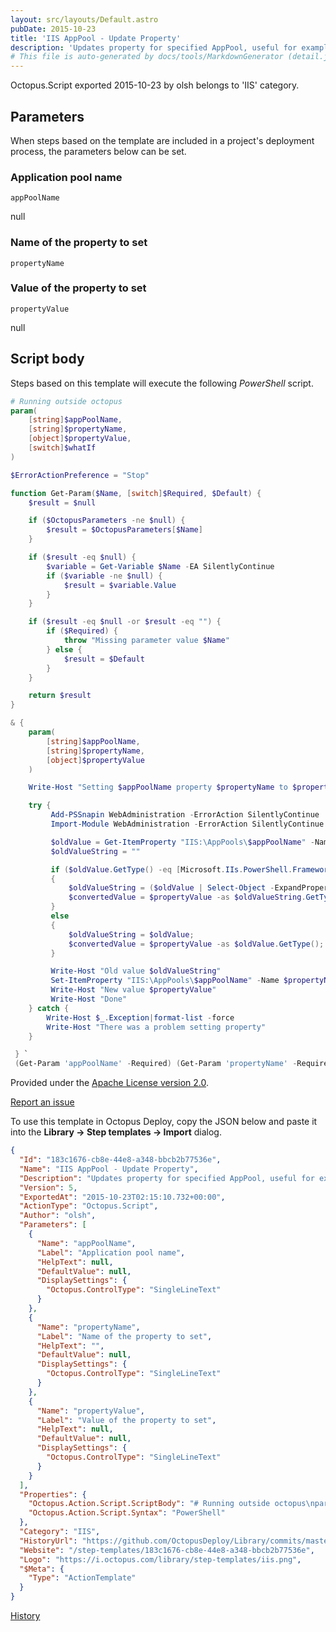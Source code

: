```yaml
---
layout: src/layouts/Default.astro
pubDate: 2015-10-23
title: 'IIS AppPool - Update Property'
description: 'Updates property for specified AppPool, useful for example to change startMode to AlwaysRunning.'
# This file is auto-generated by docs/tools/MarkdownGenerator (detail.js)
---
```


Octopus.Script exported 2015-10-23 by olsh belongs to 'IIS' category.

## Parameters

When steps based on the template are included in a project's deployment process, the parameters below can be set.


<div class="param">

### Application pool name

`appPoolName`

null

</div>
        
<div class="param">

### Name of the property to set

`propertyName`



</div>
        
<div class="param">

### Value of the property to set

`propertyValue`

null

</div>
        

## Script body

Steps based on this template will execute the following *PowerShell* script.

```PowerShell
# Running outside octopus
param(
    [string]$appPoolName,
    [string]$propertyName,
    [object]$propertyValue,
    [switch]$whatIf
)

$ErrorActionPreference = "Stop"

function Get-Param($Name, [switch]$Required, $Default) {
    $result = $null

    if ($OctopusParameters -ne $null) {
        $result = $OctopusParameters[$Name]
    }

    if ($result -eq $null) {
        $variable = Get-Variable $Name -EA SilentlyContinue
        if ($variable -ne $null) {
            $result = $variable.Value
        }
    }

    if ($result -eq $null -or $result -eq "") {
        if ($Required) {
            throw "Missing parameter value $Name"
        } else {
            $result = $Default
        }
    }

    return $result
}

& {
    param(
        [string]$appPoolName,
        [string]$propertyName,
        [object]$propertyValue
    )

    Write-Host "Setting $appPoolName property $propertyName to $propertyValue"

    try {
         Add-PSSnapin WebAdministration -ErrorAction SilentlyContinue
         Import-Module WebAdministration -ErrorAction SilentlyContinue

         $oldValue = Get-ItemProperty "IIS:\AppPools\$appPoolName" -Name $propertyName
         $oldValueString = ""

         if ($oldValue.GetType() -eq [Microsoft.IIs.PowerShell.Framework.ConfigurationAttribute])
         {
             $oldValueString = ($oldValue | Select-Object -ExpandProperty "Value");
             $convertedValue = $propertyValue -as $oldValueString.GetType();
         }
         else
         {
             $oldValueString = $oldValue;
             $convertedValue = $propertyValue -as $oldValue.GetType();
         }

         Write-Host "Old value $oldValueString"
         Set-ItemProperty "IIS:\AppPools\$appPoolName" -Name $propertyName -Value $convertedValue
         Write-Host "New value $propertyValue"
         Write-Host "Done"
    } catch {
        Write-Host $_.Exception|format-list -force
        Write-Host "There was a problem setting property"
    }

 } `
 (Get-Param 'appPoolName' -Required) (Get-Param 'propertyName' -Required) (Get-Param 'propertyValue' -Required)

```

Provided under the [Apache License version 2.0](https://github.com/OctopusDeploy/Library/blob/master/LICENSE.txt).

[Report an issue](https://github.com/OctopusDeploy/Library/issues/new?assignees=&labels=&projects=&template=bug-report.yml&title=Issue%20with%20IIS%20AppPool%20-%20Update%20Property&step-template=IIS%20AppPool%20-%20Update%20Property)

<div class="get-json">

To use this template in Octopus Deploy, copy the JSON below and paste it into the **Library → Step templates → Import** dialog.

```json
{
  "Id": "183c1676-cb8e-44e8-a348-bbcb2b77536e",
  "Name": "IIS AppPool - Update Property",
  "Description": "Updates property for specified AppPool, useful for example to change startMode to AlwaysRunning.",
  "Version": 5,
  "ExportedAt": "2015-10-23T02:15:10.732+00:00",
  "ActionType": "Octopus.Script",
  "Author": "olsh",
  "Parameters": [
    {
      "Name": "appPoolName",
      "Label": "Application pool name",
      "HelpText": null,
      "DefaultValue": null,
      "DisplaySettings": {
        "Octopus.ControlType": "SingleLineText"
      }
    },
    {
      "Name": "propertyName",
      "Label": "Name of the property to set",
      "HelpText": "",
      "DefaultValue": null,
      "DisplaySettings": {
        "Octopus.ControlType": "SingleLineText"
      }
    },
    {
      "Name": "propertyValue",
      "Label": "Value of the property to set",
      "HelpText": null,
      "DefaultValue": null,
      "DisplaySettings": {
        "Octopus.ControlType": "SingleLineText"
      }
    }
  ],
  "Properties": {
    "Octopus.Action.Script.ScriptBody": "# Running outside octopus\nparam(\n    [string]$appPoolName,\n    [string]$propertyName,\n    [object]$propertyValue,\n    [switch]$whatIf\n)\n\n$ErrorActionPreference = \"Stop\"\n\nfunction Get-Param($Name, [switch]$Required, $Default) {\n    $result = $null\n\n    if ($OctopusParameters -ne $null) {\n        $result = $OctopusParameters[$Name]\n    }\n\n    if ($result -eq $null) {\n        $variable = Get-Variable $Name -EA SilentlyContinue\n        if ($variable -ne $null) {\n            $result = $variable.Value\n        }\n    }\n\n    if ($result -eq $null -or $result -eq \"\") {\n        if ($Required) {\n            throw \"Missing parameter value $Name\"\n        } else {\n            $result = $Default\n        }\n    }\n\n    return $result\n}\n\n& {\n    param(\n        [string]$appPoolName,\n        [string]$propertyName,\n        [object]$propertyValue\n    )\n\n    Write-Host \"Setting $appPoolName property $propertyName to $propertyValue\"\n\n    try {\n         Add-PSSnapin WebAdministration -ErrorAction SilentlyContinue\n         Import-Module WebAdministration -ErrorAction SilentlyContinue\n\n         $oldValue = Get-ItemProperty \"IIS:\\AppPools\\$appPoolName\" -Name $propertyName\n         $oldValueString = \"\"\n\n         if ($oldValue.GetType() -eq [Microsoft.IIs.PowerShell.Framework.ConfigurationAttribute])\n         {\n             $oldValueString = ($oldValue | Select-Object -ExpandProperty \"Value\");\n             $convertedValue = $propertyValue -as $oldValueString.GetType();\n         }\n         else\n         {\n             $oldValueString = $oldValue;\n             $convertedValue = $propertyValue -as $oldValue.GetType();\n         }\n\n         Write-Host \"Old value $oldValueString\"\n         Set-ItemProperty \"IIS:\\AppPools\\$appPoolName\" -Name $propertyName -Value $convertedValue\n         Write-Host \"New value $propertyValue\"\n         Write-Host \"Done\"\n    } catch {\n        Write-Host $_.Exception|format-list -force\n        Write-Host \"There was a problem setting property\"\n    }\n\n } `\n (Get-Param 'appPoolName' -Required) (Get-Param 'propertyName' -Required) (Get-Param 'propertyValue' -Required)\n",
    "Octopus.Action.Script.Syntax": "PowerShell"
  },
  "Category": "IIS",
  "HistoryUrl": "https://github.com/OctopusDeploy/Library/commits/master/step-templates//opt/buildagent/work/75443764cd38076d/step-templates/iis-apppool-update-property.json",
  "Website": "/step-templates/183c1676-cb8e-44e8-a348-bbcb2b77536e",
  "Logo": "https://i.octopus.com/library/step-templates/iis.png",
  "$Meta": {
    "Type": "ActionTemplate"
  }
}
```

[History](https://github.com/OctopusDeploy/Library/commits/master/step-templates/https://github.com/OctopusDeploy/Library/commits/master/step-templates//opt/buildagent/work/75443764cd38076d/step-templates/iis-apppool-update-property.json)

</div>
